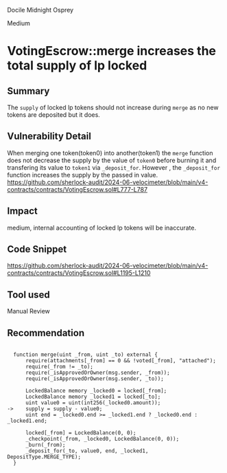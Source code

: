 Docile Midnight Osprey

Medium

# VotingEscrow::merge increases the total supply of lp locked

## Summary

The `supply` of locked lp tokens should not increase during `merge` as no new tokens are deposited but it does.

## Vulnerability Detail

When merging one token(token0) into another(token1) the `merge` function does not decrease the supply by the value of `token0` before burning it and transfering its value to `token1` via `_deposit_for`. However , the `_deposit_for` function increases the supply by the passed in value.
https://github.com/sherlock-audit/2024-06-velocimeter/blob/main/v4-contracts/contracts/VotingEscrow.sol#L777-L787  

## Impact

medium, internal accounting of locked lp tokens will be inaccurate.

## Code Snippet

https://github.com/sherlock-audit/2024-06-velocimeter/blob/main/v4-contracts/contracts/VotingEscrow.sol#L1195-L1210

## Tool used

Manual Review

## Recommendation

```solidity

  function merge(uint _from, uint _to) external {
      require(attachments[_from] == 0 && !voted[_from], "attached");
      require(_from != _to);
      require(_isApprovedOrOwner(msg.sender, _from));
      require(_isApprovedOrOwner(msg.sender, _to));

      LockedBalance memory _locked0 = locked[_from];
      LockedBalance memory _locked1 = locked[_to];
      uint value0 = uint(int256(_locked0.amount));
->    supply = supply - value0;
      uint end = _locked0.end >= _locked1.end ? _locked0.end : _locked1.end;

      locked[_from] = LockedBalance(0, 0);
      _checkpoint(_from, _locked0, LockedBalance(0, 0));
      _burn(_from);
      _deposit_for(_to, value0, end, _locked1, DepositType.MERGE_TYPE);
  }
```

